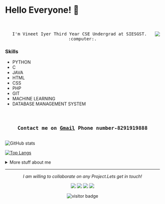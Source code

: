 # Hello Everyone! 👋

<p align="center">
  <br><br>
  <samp>
    <img align="right" src="https://media.giphy.com/media/USV0ym3bVWQJJmNu3N/giphy.gif">
I'm Vineet Iyer Third Year CSE Undergrad at SIESGST. <a href="http://www.siesgst.edu.in/" target="_blank"></a>  :computer:. 
  </samp>  
</p>

### Skills  
- PYTHON
- C
- JAVA
- HTML
- CSS
- PHP
- GIT
- MACHINE LEARNING 
- DATABASE MANAGEMENT SYSTEM


<h3 align="center">
  <samp>
  <br><br>Contact me on <a href="mailto:vineetanant@gmail.com">Gmail</a> 
   Phone number-8291919888
  </samp>
</h3>

```

```
![GitHub stats](https://github-readme-stats.vercel.app/api?username=Vineet2000-dotcom&show_icons=true&color=red&theme=gotham) 

[![Top Langs](https://github-readme-stats.vercel.app/api/top-langs/?username=Vineet2000-dotcom&layout=compact&theme=gotham&card_width=445)](https://github.com/Vineet2000-dotcom/github-readme-stats)

<details>
<summary>
  More stuff about me
</summary>

## 📢 Competitive Programming Handles
<p align="center">
    <a href="https://www.codechef.com/users/vineetiyer19">
    <img src="https://cp-logo.vercel.app/codechef/vineetiyer19" alt="codechef" style="vertical-align:top; margin:35px">
  </a>&nbsp;&nbsp;&nbsp;
   

  <a href="https://leetcode.com/viyer19/">
    <img src="https://cp-logo.vercel.app/leetcode/viyer19" alt="leetcode" style="vertical-align:top; margin:35px">
  </a>&nbsp;&nbsp;&nbsp;
  
  
 
</p>

</details>
<hr>
<p align="center">
  <i>I am willing to collaborate on any Project.Lets get in touch!</i>

<p align="center">
<a href= "https://www.linkedin.com/in/vineet-iyer-3161988a/"><img src="https://img.icons8.com/material-outlined/30/000000/linkedin.png"/></a>
<a href= "https://www.instagram.com/vineet.iyer21/"><img src="https://img.icons8.com/material-outlined/30/000000/instagram.png"/></a>
<a href= "mailto: vineetanant@gmail.com"><img src="https://img.icons8.com/material-outlined/30/000000/gmail.png"/></a>
<a href= "https://twitter.com/iyer_vineet"><img src="https://img.icons8.com/material-outlined/30/000000/twitter.png"/></a>
</p>

<p align="center">
<img src="https://visitor-badge.laobi.icu/badge?page_id=Vineet2000-dotcom.Vineet2000-dotcom" alt="visitor badge"/>       
</p>

</p>

